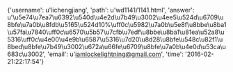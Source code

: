 {'username': u'lichengjiang', 'path': u'wd1141/1141.html', 'answer': u'\u5e74\u7ea7\u6392\u540d\u4e2d\u7b49\u3002\u4ee5\u524d\u6709\u8bfe\u7a0b\u8fdb\u5165\u524d10%\uff0c\u5982\u7a0b\u5e8f\u8bbe\u8ba1\u57fa\u7840\uff0c\u6570\u5b57\u7cfb\u7edf\u8bbe\u8ba1\u81ea\u52a8\u5316\uff0c\u4e00\u4e9b\u6587\u5316\u7d20\u8d28\u8bfe\u548c\u82f1\u8bed\u8bfe\u7b49\u3002\u672a\u66fe\u6709\u8bfe\u7a0b\u4e0d\u53ca\u683c\u3002', 'email': u'iamlockelightning@gmail.com', 'time': '2016-02-21:22:17:54'}